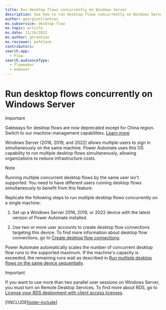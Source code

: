 ```yaml
---
title: Run desktop flows concurrently on Windows Server
description: See how to run desktop flows concurrently on Windows Server machines.
author: georgiostrantzas
ms.subservice: desktop-flow
ms.topic: article
ms.date: 11/16/2022
ms.author: gtrantzas
ms.reviewer: pefelesk
contributors:
search.app: 
  - Flow 
search.audienceType: 
  - flowmaker
  - enduser
---
```


# Run desktop flows concurrently on Windows Server

> [!IMPORTANT]
> Gateways for desktop flows are now deprecated except for China region. Switch to our machine-management capabilities. [Learn more](manage-machines.md#switch-from-gateways-to-direct-connectivity)

Windows Server (2016, 2019, and 2022) allows multiple users to sign in simultaneously on the same machine. Power Automate uses this OS capability to run multiple desktop flows simultaneously, allowing organizations to reduce infrastructure costs.

> [!NOTE]
> Running multiple concurrent desktop flows by the same user isn't supported. You need to have different users running desktop flows simultaneously to benefit from this feature.

Replicate the following steps to run multiple desktop flows concurrently on a single machine:

1. Set up a Windows Server 2016, 2019, or 2022 device with the latest version of Power Automate installed.

1. Use two or more user accounts to create desktop flow connections targeting this device. To find more information about desktop flow connections, go to [Create desktop flow connections](desktop-flow-connections.md).

Power Automate automatically scales the number of concurrent desktop flow runs to the supported maximum. If the machine's capacity is exceeded, the remaining runs wait as described in [Run multiple desktop flows on the same device sequentially](run-desktop-flows-sequentially.md).

> [!IMPORTANT]
> If you want to use more than two parallel user sessions on Windows Server, you must turn on Remote Desktop Services. To find more about RDS, go to [License your RDS deployment with client access licenses](/windows-server/remote/remote-desktop-services/rds-client-access-license).

[!INCLUDE[footer-include](../includes/footer-banner.md)]
